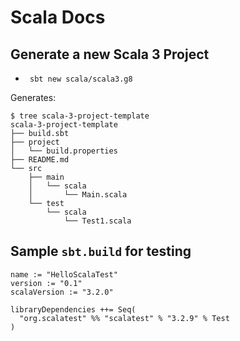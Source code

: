 # Scala Docs 

## Generate a new Scala 3 Project 
- ` sbt new scala/scala3.g8` 

Generates:
```
$ tree scala-3-project-template 
scala-3-project-template
├── build.sbt
├── project
│   └── build.properties
├── README.md
└── src
    ├── main
    │   └── scala
    │       └── Main.scala
    └── test
        └── scala
            └── Test1.scala

```

## Sample `sbt.build` for testing 
```
name := "HelloScalaTest"
version := "0.1"
scalaVersion := "3.2.0"

libraryDependencies ++= Seq(
  "org.scalatest" %% "scalatest" % "3.2.9" % Test
)
```
